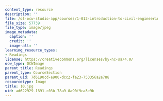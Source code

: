```yaml
---
content_type: resource
description: ''
file: /ol-ocw-studio-app/courses/1-012-introduction-to-civil-engineering-design-spring-2002/ad6229291891c03b78a90a90f9ca3e9b_10.jpg
file_size: 57739
file_type: image/jpeg
image_metadata:
  caption: ''
  credit: ''
  image-alt: ''
learning_resource_types:
- Readings
license: https://creativecommons.org/licenses/by-nc-sa/4.0/
ocw_type: OCWImage
parent_title: Readings
parent_type: CourseSection
parent_uid: 7d6190cd-e900-dcc2-fa23-753356a2e788
resourcetype: Image
title: 10.jpg
uid: ad622929-1891-c03b-78a9-0a90f9ca3e9b
---
```


